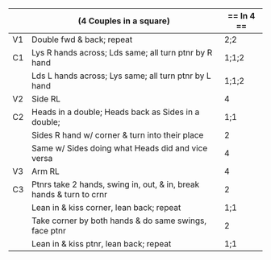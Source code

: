 ||(4 Couples in a square) | == In 4 == |
|-----|----|-----|
|V1| Double fwd & back; repeat |2;2|
|C1| Lys R hands across; Lds same; all turn ptnr by R hand |1;1;2|
|| Lds L hands across; Lys same; all turn ptnr by L hand |1;1;2|
|V2| Side RL |4| 
|C2| Heads in a double; Heads back as Sides in a double; |1;1|
||Sides R hand w/ corner & turn into their place |2|
||Same w/ Sides doing what Heads did and vice versa |4|
|V3| Arm RL |4|
|C3| Ptnrs take 2 hands, swing in, out, & in, break hands & turn to crnr |2|
||Lean in & kiss corner, lean back; repeat |1;1|
||Take corner by both hands & do same swings, face ptnr |2|
||Lean in & kiss ptnr, lean back; repeat |1;1|
